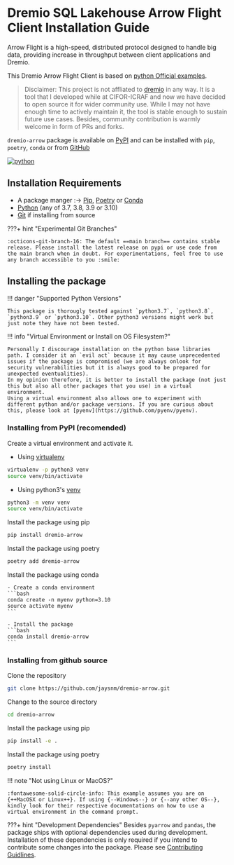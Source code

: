 # Dremio SQL Lakehouse Arrow Flight Client Installation Guide

Arrow Flight is a high-speed, distributed protocol designed to handle big data, providing increase in throughput between client applications and Dremio.

This Dremio Arrow Flight Client is based on [python Official examples](https://github.com/dremio-hub/arrow-flight-client-examples/tree/main/python).

> Disclaimer: This project is not affliated to [dremio](dremio.com) in any way. It is a tool that I developed while at CIFOR-ICRAF and now we have decided to open source it for wider community use. While I may not have enough time to actively maintain it, the tool is stable enough to sustain future use cases. Besides, community contribution is warmly welcome in form of PRs and forks.

`dremio-arrow` package is available on [PyPI](https://pypi.org/project/dremio-arrow/) and can be installed with `pip`, `poetry`, `conda` or from [GitHub](https://github.com/jaysnm/dremio-arrow)

[![python](https://img.shields.io/badge/python-3.7%20%7C%203.8%20%7C%203.9%20%7C%203.10-blue)](https://pypi.org/project/dremio-arrow/)


## Installation Requirements

- A package manger :-> [Pip](https://pip.pypa.io), [Poetry](https://python-poetry.org/docs/master/#installation) or [Conda](https://conda.io/docs/user-guide/install/index.html)
- [Python](http://docs.python-guide.org/en/latest/starting/installation/) (any of 3.7, 3.8, 3.9 or 3.10)
- [Git](https://git-scm.com/book/en/v2/Getting-Started-Installing-Git) if installing from source

???+ hint "Experimental Git Branches"

    :octicons-git-branch-16: The default ==main branch== contains stable release. Please install the latest release on pypi or use code from the main branch when in doubt. For experimentations, feel free to use any branch accessible to you :smile:


## Installing the package

!!! danger "Supported Python Versions"

    This package is thorougly tested against `python3.7`, `python3.8`, `python3.9` or `python3.10`. Other python3 versions might work but just note they have not been tested.

!!! info "Virtual Environment or Install on OS Filesystem?"  

    Personally I discourage installation on the python base libraries path. I consider it an `evil act` because it may cause unprecedented issues if the package is compromised (we are always onlook for security vulnerabilities but it is always good to be prepared for unexpected eventualities).
    In my opinion therefore, it is better to install the package (not just this but also all other packages that you use) in a virtual environment.
    Using a virtual environment also allows one to experiment with different python and/or package versions. If you are curious about this, please look at [pyenv](https://github.com/pyenv/pyenv).

### Installing from PyPI (recomended)

Create a virtual environment and activate it.

- Using [virtualenv](https://virtualenv.pypa.io/en/latest/installation.html)  

```bash
virtualenv -p python3 venv
source venv/bin/activate
```

- Using python3's [venv](https://docs.python.org/3/library/venv.html)

```bash
python3 -m venv venv
source venv/bin/activate
```

Install the package using pip

```bash
pip install dremio-arrow
```

Install the package using poetry

```bash
poetry add dremio-arrow
```

Install the package using conda

    - Create a conda environment
    ```bash
    conda create -n myenv python=3.10
    source activate myenv
    ```

    - Install the package
    ```bash
    conda install dremio-arrow
    ```

### Installing from github source

Clone the repository

```bash
git clone https://github.com/jaysnm/dremio-arrow.git
```

Change to the source directory
```bash
cd dremio-arrow
```

Install the package using pip
```bash
pip install -e .
```
Install the package using poetry
```bash
poetry install
```

!!! note "Not using Linux or MacOS?"

    :fontawesome-solid-circle-info: This example assumes you are on {++MacOSX or Linux++}. If using {--Windows--} or {--any other OS--}, kindly look for their respective documentations on how to use a virtual environment in the command prompt.

???+ hint "Development Dependencies"
    Besides `pyarrow` and `pandas`, the package ships with optional dependencies used during development. Installation of these dependencies is only required if you intend to contribute some changes into the package. Please see [Contributing Guidlines](contributing.md).
